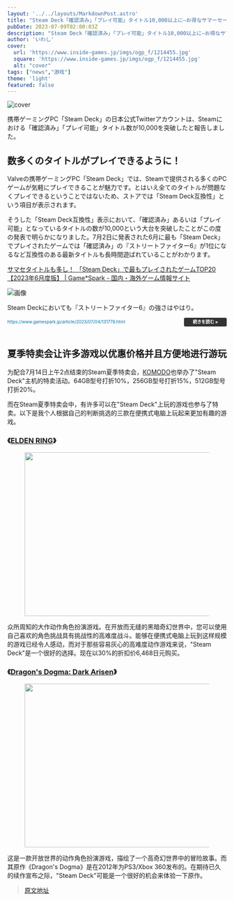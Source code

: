 ```yaml
---
layout: '../../layouts/MarkdownPost.astro'
title: "Steam Deck「確認済み」「プレイ可能」タイトル10,000以上に―お得なサマーセールでは大作『ELDEN RING』や名作『Dragon's Dogma』をお手軽に遊ぶチャンス"
pubDate: 2023-07-09T02:00:03Z
description: "Steam Deck「確認済み」「プレイ可能」タイトル10,000以上に―お得なサマーセールでは大作『ELDEN RING』や名作『Dragon's Dogma』をお手軽に遊ぶチャンス"
author: 'いわし'
cover:
  url: 'https://www.inside-games.jp/imgs/ogp_f/1214455.jpg'
  square: 'https://www.inside-games.jp/imgs/ogp_f/1214455.jpg'
  alt: "cover"
tags: ["news","游戏"]
theme: 'light'
featured: false
---
```


![cover](https://www.inside-games.jp/imgs/ogp_f/1214455.jpg)

携帯ゲーミングPC「Steam Deck」の日本公式Twitterアカウントは、Steamにおける「確認済み」「プレイ可能」タイトル数が10,000を突破したと報告しました。

## 数多くのタイトルがプレイできるように！

Valveの携帯ゲーミングPC「Steam Deck」では、Steamで提供される多くのPCゲームが気軽にプレイできることが魅力です。とはいえ全てのタイトルが問題なくプレイできるということではないため、ストアでは「Steam Deck互換性」という項目が表示されます。

そうした「Steam Deck互換性」表示において、「確認済み」あるいは「プレイ可能」となっているタイトルの数が10,000という大台を突破したことがこの度の発表で明らかになりました。7月2日に発表された6月に最も「Steam Deck」でプレイされたゲームでは「確認済み」の『ストリートファイター6』が1位になるなど互換性のある最新タイトルも長時間遊ばれていることがわかります。

[サマセタイトルも多し！ 「Steam Deck」で最もプレイされたゲームTOP20【2023年6月度版】 | Game*Spark - 国内・海外ゲーム情報サイト](https://www.gamespark.jp/article/2023/07/04/131776.html)

![画像](https://www.inside-games.jp/imgs/zoom/1214459.jpg)

Steam Deckにおいても『ストリートファイター6』の強さはやはり。
</div><div class="link-card-url" style="display:flex; justify-content:space-between; align-items:center; margin-top:1em;"><span class="link-card-urltxt" style="font-size:.7em; color:#0073aa; line-height:1.4em; word-break:break-all; padding-right: 30px;"> https://www.gamespark.jp/article/2023/07/04/131776.html</span><span class="link-card-btn" style="background-color:#333; color:#fff; padding:5px 20px; border-radius:3px; font-size:.7em; font-weight:bold; line-height:1em; white-space:nowrap;">続きを読む »</span></div></a></div><br><h2>夏季特卖会让许多游戏以优惠价格并且方便地进行游玩</h2><p>为配合7月14日上午2点结束的Steam夏季特卖会，<a target="_blank" rel="noopener noreferrer nofollow" href="https://steamdeck.komodo.jp/">KOMODO</a>也举办了"Steam Deck"主机的特卖活动。64GB型号打折10%，256GB型号打折15%，512GB型号打折20%。</p><p>而在Steam夏季特卖会中，有许多可以在"Steam Deck"上玩的游戏也参与了特卖。以下是我个人根据自己的判断挑选的三款在便携式电脑上玩起来更加有趣的游戏。</p><h3>《<a target="_blank" rel="noopener noreferrer nofollow" href="https://store.steampowered.com/app/1245620/ELDEN_RING/">ELDEN RING</a>》</h3><figure class="ctms-editor-image"><img src="https://www.inside-games.jp/imgs/zoom/1214460.png" class="inline-article-image" width="670" height="376"></figure><p>众所周知的大作动作角色扮演游戏。在开放而无缝的黑暗奇幻世界中，您可以使用自己喜欢的角色挑战具有挑战性的高难度战斗。能够在便携式电脑上玩到这样规模的游戏已经令人感动，而对于那些容易灰心的高难度动作游戏来说，"Steam Deck"是一个很好的选择。现在以30%的折扣价6,468日元购买。</p><h3>《<a target="_blank" rel="noopener noreferrer nofollow" href="https://store.steampowered.com/app/367500/Dragons_Dogma_Dark_Arisen/">Dragon's Dogma: Dark Arisen</a>》</h3><figure class="ctms-editor-image"><img src="https://www.inside-games.jp/imgs/zoom/1214461.png" class="inline-article-image" width="670" height="376"></figure><p>这是一款开放世界的动作角色扮演游戏，描绘了一个高奇幻世界中的冒险故事。而其原作《Dragon's Dogma》是在2012年为PS3/Xbox 360发布的。在期待已久的续作宣布之际，"Steam Deck"可能是一个很好的机会来体验一下原作。

>[原文地址](https://www.inside-games.jp/article/2023/07/09/147096.html)  
